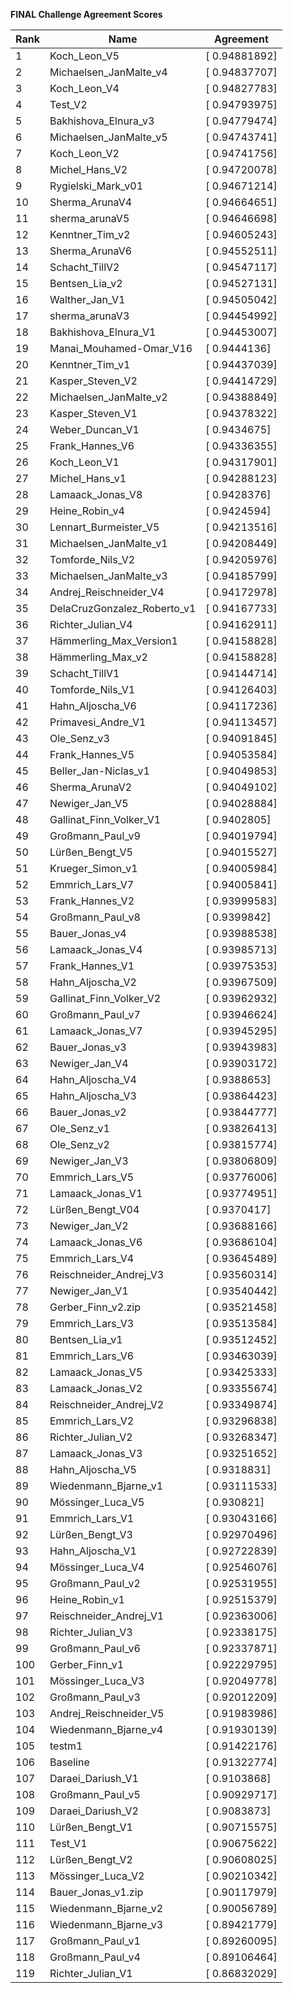 **FINAL Challenge Agreement Scores**



|Rank|Name|Agreement|
|----|-----|---|
|1|Koch_Leon_V5|[ 0.94881892]|
|2|Michaelsen_JanMalte_v4|[ 0.94837707]|
|3|Koch_Leon_V4|[ 0.94827783]|
|4|Test_V2|[ 0.94793975]|
|5|Bakhishova_Elnura_v3|[ 0.94779474]|
|6|Michaelsen_JanMalte_v5|[ 0.94743741]|
|7|Koch_Leon_V2|[ 0.94741756]|
|8|Michel_Hans_V2|[ 0.94720078]|
|9|Rygielski_Mark_v01|[ 0.94671214]|
|10|Sherma_ArunaV4|[ 0.94664651]|
|11|sherma_arunaV5|[ 0.94646698]|
|12|Kenntner_Tim_v2|[ 0.94605243]|
|13|Sherma_ArunaV6|[ 0.94552511]|
|14|Schacht_TillV2|[ 0.94547117]|
|15|Bentsen_Lia_v2|[ 0.94527131]|
|16|Walther_Jan_V1|[ 0.94505042]|
|17|sherma_arunaV3|[ 0.94454992]|
|18|Bakhishova_Elnura_V1|[ 0.94453007]|
|19|Manai_Mouhamed-Omar_V16|[ 0.9444136]|
|20|Kenntner_Tim_v1|[ 0.94437039]|
|21|Kasper_Steven_V2|[ 0.94414729]|
|22|Michaelsen_JanMalte_v2|[ 0.94388849]|
|23|Kasper_Steven_V1|[ 0.94378322]|
|24|Weber_Duncan_V1|[ 0.9434675]|
|25|Frank_Hannes_V6|[ 0.94336355]|
|26|Koch_Leon_V1|[ 0.94317901]|
|27|Michel_Hans_v1|[ 0.94288123]|
|28|Lamaack_Jonas_V8|[ 0.9428376]|
|29|Heine_Robin_v4|[ 0.9424594]|
|30|Lennart_Burmeister_V5|[ 0.94213516]|
|31|Michaelsen_JanMalte_v1|[ 0.94208449]|
|32|Tomforde_Nils_V2|[ 0.94205976]|
|33|Michaelsen_JanMalte_v3|[ 0.94185799]|
|34|Andrej_Reischneider_V4|[ 0.94172978]|
|35|DelaCruzGonzalez_Roberto_v1|[ 0.94167733]|
|36|Richter_Julian_V4|[ 0.94162911]|
|37|Hämmerling_Max_Version1|[ 0.94158828]|
|38|Hämmerling_Max_v2|[ 0.94158828]|
|39|Schacht_TillV1|[ 0.94144714]|
|40|Tomforde_Nils_V1|[ 0.94126403]|
|41|Hahn_Aljoscha_V6|[ 0.94117236]|
|42|Primavesi_Andre_V1|[ 0.94113457]|
|43|Ole_Senz_v3|[ 0.94091845]|
|44|Frank_Hannes_V5|[ 0.94053584]|
|45|Beller_Jan-Niclas_v1|[ 0.94049853]|
|46|Sherma_ArunaV2|[ 0.94049102]|
|47|Newiger_Jan_V5|[ 0.94028884]|
|48|Gallinat_Finn_Volker_V1|[ 0.9402805]|
|49|Großmann_Paul_v9|[ 0.94019794]|
|50|Lürßen_Bengt_V5|[ 0.94015527]|
|51|Krueger_Simon_v1|[ 0.94005984]|
|52|Emmrich_Lars_V7|[ 0.94005841]|
|53|Frank_Hannes_V2|[ 0.93999583]|
|54|Großmann_Paul_v8|[ 0.9399842]|
|55|Bauer_Jonas_v4|[ 0.93988538]|
|56|Lamaack_Jonas_V4|[ 0.93985713]|
|57|Frank_Hannes_V1|[ 0.93975353]|
|58|Hahn_Aljoscha_V2|[ 0.93967509]|
|59|Gallinat_Finn_Volker_V2|[ 0.93962932]|
|60|Großmann_Paul_v7|[ 0.93946624]|
|61|Lamaack_Jonas_V7|[ 0.93945295]|
|62|Bauer_Jonas_v3|[ 0.93943983]|
|63|Newiger_Jan_V4|[ 0.93903172]|
|64|Hahn_Aljoscha_V4|[ 0.9388653]|
|65|Hahn_Aljoscha_V3|[ 0.93864423]|
|66|Bauer_Jonas_v2|[ 0.93844777]|
|67|Ole_Senz_v1|[ 0.93826413]|
|68|Ole_Senz_v2|[ 0.93815774]|
|69|Newiger_Jan_V3|[ 0.93806809]|
|70|Emmrich_Lars_V5|[ 0.93776006]|
|71|Lamaack_Jonas_V1|[ 0.93774951]|
|72|Lürßen_Bengt_V04|[ 0.9370417]|
|73|Newiger_Jan_V2|[ 0.93688166]|
|74|Lamaack_Jonas_V6|[ 0.93686104]|
|75|Emmrich_Lars_V4|[ 0.93645489]|
|76|Reischneider_Andrej_V3|[ 0.93560314]|
|77|Newiger_Jan_V1|[ 0.93540442]|
|78|Gerber_Finn_v2.zip|[ 0.93521458]|
|79|Emmrich_Lars_V3|[ 0.93513584]|
|80|Bentsen_Lia_v1|[ 0.93512452]|
|81|Emmrich_Lars_V6|[ 0.93463039]|
|82|Lamaack_Jonas_V5|[ 0.93425333]|
|83|Lamaack_Jonas_V2|[ 0.93355674]|
|84|Reischneider_Andrej_V2|[ 0.93349874]|
|85|Emmrich_Lars_V2|[ 0.93296838]|
|86|Richter_Julian_V2|[ 0.93268347]|
|87|Lamaack_Jonas_V3|[ 0.93251652]|
|88|Hahn_Aljoscha_V5|[ 0.9318831]|
|89|Wiedenmann_Bjarne_v1|[ 0.93111533]|
|90|Mössinger_Luca_V5|[ 0.930821]|
|91|Emmrich_Lars_V1|[ 0.93043166]|
|92|Lürßen_Bengt_V3|[ 0.92970496]|
|93|Hahn_Aljoscha_V1|[ 0.92722839]|
|94|Mössinger_Luca_V4|[ 0.92546076]|
|95|Großmann_Paul_v2|[ 0.92531955]|
|96|Heine_Robin_v1|[ 0.92515379]|
|97|Reischneider_Andrej_V1|[ 0.92363006]|
|98|Richter_Julian_V3|[ 0.92338175]|
|99|Großmann_Paul_v6|[ 0.92337871]|
|100|Gerber_Finn_v1|[ 0.92229795]|
|101|Mössinger_Luca_V3|[ 0.92049778]|
|102|Großmann_Paul_v3|[ 0.92012209]|
|103|Andrej_Reischneider_V5|[ 0.91983986]|
|104|Wiedenmann_Bjarne_v4|[ 0.91930139]|
|105|testm1|[ 0.91422176]|
|106|Baseline|[ 0.91322774]|
|107|Daraei_Dariush_V1|[ 0.9103868]|
|108|Großmann_Paul_v5|[ 0.90929717]|
|109|Daraei_Dariush_V2|[ 0.9083873]|
|110|Lürßen_Bengt_V1|[ 0.90715575]|
|111|Test_V1|[ 0.90675622]|
|112|Lürßen_Bengt_V2|[ 0.90608025]|
|113|Mössinger_Luca_V2|[ 0.90210342]|
|114|Bauer_Jonas_v1.zip|[ 0.90117979]|
|115|Wiedenmann_Bjarne_v2|[ 0.90056789]|
|116|Wiedenmann_Bjarne_v3|[ 0.89421779]|
|117|Großmann_Paul_v1|[ 0.89260095]|
|118|Großmann_Paul_v4|[ 0.89106464]|
|119|Richter_Julian_V1|[ 0.86832029]|
